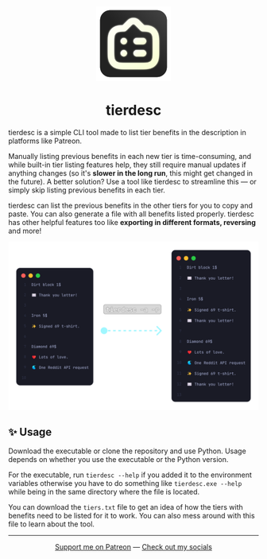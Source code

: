 <p align="center">
    <img src="./tierdesc.svg" alt="tierdesc" width="150" height="150">
</p>

<h1 align="center">
    tierdesc
</h1>

tierdesc is a simple CLI tool made to list tier benefits in the description in platforms like Patreon.

Manually listing previous benefits in each new tier is time-consuming, and while built-in tier listing features help, they still require manual updates if anything changes (so it's **slower in the long run**, this might get changed in the future). A better solution? Use a tool like tierdesc to streamline this — or simply skip listing previous benefits in each tier.

tierdesc can list the previous benefits in the other tiers for you to copy and paste. You can also generate a file with all benefits listed properly. tierdesc has other helpful features too like **exporting in different formats, reversing** and more!

<p align="center">
    <img src="./preview.svg" alt="tierdesc">
</p>

## ✨ Usage

Download the executable or clone the repository and use Python. Usage depends on whether you use the executable or the Python version.

For the executable, run `tierdesc --help` if you added it to the environment variables otherwise you have to do something like `tierdesc.exe --help` while being in the same directory where the file is located.

You can download the `tiers.txt` file to get an idea of how the tiers with benefits need to be listed for it to work. You can also mess around with this file to learn about the tool.

---

<p align="center"><a href="https://www.patreon.com/axorax">Support me on Patreon</a> — <a href="https://github.com/axorax/socials">Check out my socials</a></p>